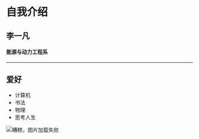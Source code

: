 # 自我介绍

## 李一凡

#### 能源与动力工程系

---

##  爱好

- 计算机
- 书法
- 物理
- 思考人生

![糟糕，图片加载失败](https://thumbs.dreamstime.com/b/微笑-与刷子冲程-48654124.jpg)

